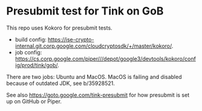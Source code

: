 # Presubmit test for Tink on GoB

This repo uses Kokoro for presubmit tests.

  * build config: https://ise-crypto-internal.git.corp.google.com/cloudcryptosdk/+/master/kokoro/.
  * job config: https://cs.corp.google.com/piper///depot/google3/devtools/kokoro/config/prod/tink/gob/.

There are two jobs: Ubuntu and MacOS. MacOS is failing and disabled because of
outdated JDK, see b/35928521.

See also https://goto.google.com/tink-presubmit for how presubmit is set up on
GitHub or Piper.

